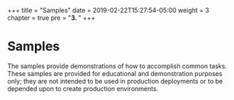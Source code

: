 +++
title = "Samples"
date = 2019-02-22T15:27:54-05:00
weight = 3
chapter = true
pre = "<b>3. </b>"
+++
# Samples

The samples provide demonstrations of how to accomplish common tasks.
These samples are provided for educational and demonstration purposes only; they are not intended to be used in production deployments or to be depended upon to create production environments.
